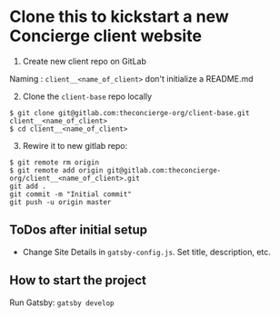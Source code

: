 # Clone this to kickstart a new Concierge client website

1. Create new client repo on GitLab

Naming : `client__<name_of_client>`
don't initialize a README.md

2. Clone the `client-base` repo locally

```
$ git clone git@gitlab.com:theconcierge-org/client-base.git client__<name_of_client>
$ cd client__<name_of_client>
```

3. Rewire it to new gitlab repo:

```
$ git remote rm origin
$ git remote add origin git@gitlab.com:theconcierge-org/client__<name_of_client>.git
git add .
git commit -m "Initial commit"
git push -u origin master
```

## ToDos after initial setup

- Change Site Details in `gatsby-config.js`. Set title, description, etc.

## How to start the project

Run Gatsby:
`gatsby develop`
